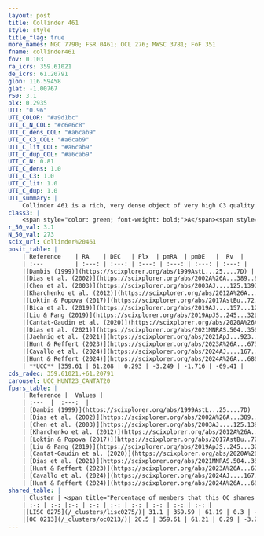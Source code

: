 ```yaml
---
layout: post
title: Collinder 461
style: style
title_flag: true
more_names: NGC 7790; FSR 0461; OCL 276; MWSC 3781; FoF 351
fname: collinder461
fov: 0.103
ra_icrs: 359.61021
de_icrs: 61.20791
glon: 116.59458
glat: -1.00767
r50: 3.1
plx: 0.2935
UTI: "0.96"
UTI_COLOR: "#a9d1bc"
UTI_C_N_COL: "#c6e6c8"
UTI_C_dens_COL: "#a6cab9"
UTI_C_C3_COL: "#a6cab9"
UTI_C_lit_COL: "#a6cab9"
UTI_C_dup_COL: "#a6cab9"
UTI_C_N: 0.81
UTI_C_dens: 1.0
UTI_C_C3: 1.0
UTI_C_lit: 1.0
UTI_C_dup: 1.0
UTI_summary: |
    Collinder 461 is a rich, very dense object of very high C3 quality. It is very well-studied in the literature. This object shares a moderate percentage of members with 2 later reported entries.
class3: |
    <span style="color: green; font-weight: bold;">A</span><span style="color: green; font-weight: bold;">A</span>
r_50_val: 3.1
N_50_val: 273
scix_url: Collinder%20461
posit_table: |
    | Reference    | RA    | DEC   | Plx  | pmRA  | pmDE   |  Rv  |
    | :---         | :---: | :---: | :---: | :---: | :---: | :---: |
    |[Dambis (1999)](https://scixplorer.org/abs/1999AstL...25....7D) | 359.6 | 61.208 | -- | -- | -- | -- |
    |[Dias et al. (2002)](https://scixplorer.org/abs/2002A%26A...389..871D) | 359.6 | 61.208 | -- | -0.73 | -2.14 | -77.48 |
    |[Chen et al. (2003)](https://scixplorer.org/abs/2003AJ....125.1397C) | 359.619 | 61.219 | -- | -0.73 | -2.14 | -78.0 |
    |[Kharchenko et al. (2012)](https://scixplorer.org/abs/2012A%26A...543A.156K) | 359.595 | 61.198 | -- | -0.95 | -0.4 | -- |
    |[Loktin & Popova (2017)](https://scixplorer.org/abs/2017AstBu..72..257L) | 359.595 | 61.208 | -- | 0.119 | -0.175 | -80.2 |
    |[Bica et al. (2019)](https://scixplorer.org/abs/2019AJ....157...12B) | 359.599 | 61.217 | -- | -- | -- | -- |
    |[Liu & Pang (2019)](https://scixplorer.org/abs/2019ApJS..245...32L) | 359.622 | 61.217 | 0.279 | -3.167 | -1.563 | -- |
    |[Cantat-Gaudin et al. (2020)](https://scixplorer.org/abs/2020A%26A...640A...1C) | -0.387 | 61.21 | 0.269 | -3.276 | -1.677 | -- |
    |[Dias et al. (2021)](https://scixplorer.org/abs/2021MNRAS.504..356D) | 359.617 | 61.214 | 0.265 | -3.265 | -1.676 | -69.856 |
    |[Jaehnig et al. (2021)](https://scixplorer.org/abs/2021ApJ...923..129J) | 359.588 | 61.214 | 0.306 | -3.228 | -1.695 | -- |
    |[Hunt & Reffert (2023)](https://scixplorer.org/abs/2023A%26A...673A.114H) | 359.62 | 61.208 | 0.29 | -3.243 | -1.726 | -66.566 |
    |[Cavallo et al. (2024)](https://scixplorer.org/abs/2024AJ....167...12C) | 359.616 | 61.21 | 0.291 | -- | -- | -- |
    |[Hunt & Reffert (2024)](https://scixplorer.org/abs/2024A%26A...686A..42H) | 359.62 | 61.208 | 0.29 | -3.243 | -1.726 | -66.566 |
    | **UCC** |359.61 | 61.208 | 0.293 | -3.249 | -1.716 | -69.41 | 
cds_radec: 359.61021,+61.20791
carousel: UCC_HUNT23_CANTAT20
fpars_table: |
    | Reference |  Values |
    | :---  |  :---:  |
    | [Dambis (1999)](https://scixplorer.org/abs/1999AstL...25....7D) | `E_B-V_=0.535, DM0=12.13, log_age_=7.75` |
    | [Dias et al. (2002)](https://scixplorer.org/abs/2002A%26A...389..871D) | `E(B-V)=0.531, Dist=2944.0, Age=7.749` |
    | [Chen et al. (2003)](https://scixplorer.org/abs/2003AJ....125.1397C) | `HDis=2944, Age=0.05` |
    | [Kharchenko et al. (2012)](https://scixplorer.org/abs/2012A%26A...543A.156K) | `e_bv=0.531, distance=2900, log_age=8.1` |
    | [Loktin & Popova (2017)](https://scixplorer.org/abs/2017AstBu..72..257L) | `E(B-V)=0.527, Dmod=12.355, logt=7.756` |
    | [Liu & Pang (2019)](https://scixplorer.org/abs/2019ApJS..245...32L) | `Age=0.977, Z=-2.0` |
    | [Cantat-Gaudin et al. (2020)](https://scixplorer.org/abs/2020A%26A...640A...1C) | `AVNN=1.65, DMNN=12.6, AgeNN=8.11` |
    | [Dias et al. (2021)](https://scixplorer.org/abs/2021MNRAS.504..356D) | `Av=1.813, Dist=2807, logage=8.016, [Fe/H]=-0.1` |
    | [Hunt & Reffert (2023)](https://scixplorer.org/abs/2023A%26A...673A.114H) | `AV50=1.697, diffAV50=0.682, MOD50=12.605, logAge50=7.828` |
    | [Cavallo et al. (2024)](https://scixplorer.org/abs/2024AJ....167...12C) | `AV50=1.91, dMod50=12.32, logAge50=7.85, [Fe/H]50=0.01` |
    | [Hunt & Reffert (2024)](https://scixplorer.org/abs/2024A%26A...686A..42H) | `MassJ=1079.31` |
shared_table: |
    | Cluster | <span title="Percentage of members that this OC shares with the ones listed">%</span>   | RA   | DEC   | Plx   | pmRA  | pmDE  | Rv | UTI |
    | :-: | :-: |:-: | :-: | :-: | :-: | :-: | :-: | :-: |
    |[LISC 0275](/_clusters/lisc0275/)| 31.1 | 359.59 | 61.19 | 0.3 | -3.22 | -1.7 | -69.75 |0.08 |
    |[OC 0213](/_clusters/oc0213/)| 20.5 | 359.61 | 61.21 | 0.29 | -3.24 | -1.71 | -58.93 |0.0 |
---
```

